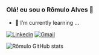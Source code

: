 ### Olá! eu sou o Rômulo Alves 👋

- 🌱 I’m currently learning ...


[![Linkedin](https://img.shields.io/badge/LinkedIn-0077B5?style=for-the-badge&logo=linkedin&logoColor=white)](https://www.linkedin.com/in/romulo-alves-729b20175/)
[![Gmail](https://img.shields.io/badge/Gmail-D14836?style=for-the-badge&logo=gmail&logoColor=white)](romuloalves121@gmail.com)

![Rômulo GitHub stats](https://github-readme-stats.vercel.app/api?username=RomuloALvesF&show_icons=true&theme=dracula)
